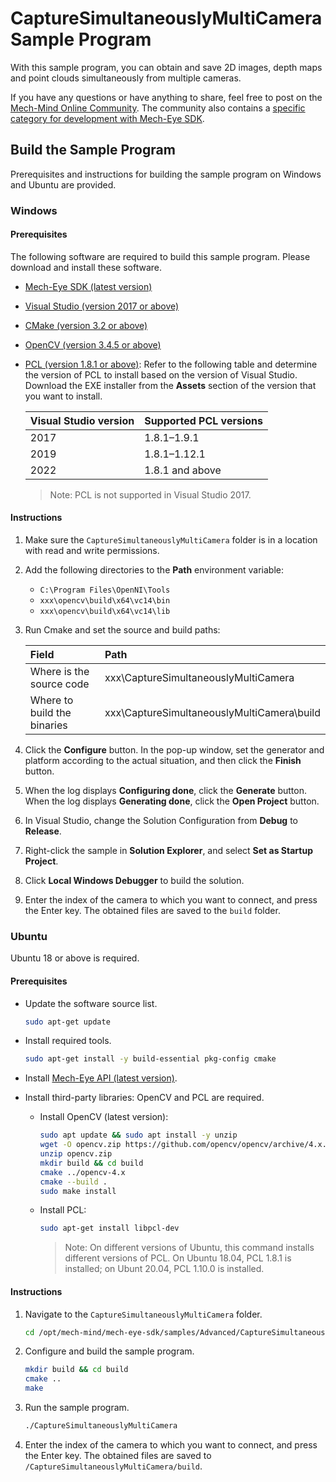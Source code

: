 # CaptureSimultaneouslyMultiCamera Sample Program

With this sample program, you can obtain and save 2D images, depth maps and point clouds simultaneously from multiple cameras.

If you have any questions or have anything to share, feel free to post on the [Mech-Mind Online Community](https://community.mech-mind.com/). The community also contains a [specific category for development with Mech-Eye SDK](https://community.mech-mind.com/c/mech-eye-sdk-development/19).

## Build the Sample Program

Prerequisites and instructions for building the sample program on Windows and Ubuntu are provided.

### Windows

#### Prerequisites

The following software are required to build this sample program. Please download and install these software.

* [Mech-Eye SDK (latest version)](https://community.mech-mind.com/c/latest-product-downloads/10)
* [Visual Studio (version 2017 or above)](https://visualstudio.microsoft.com/vs/community/)
* [CMake (version 3.2 or above)](https://cmake.org/download/)
* [OpenCV (version 3.4.5 or above)](https://opencv.org/releases/)
* [PCL (version 1.8.1 or above)](https://github.com/PointCloudLibrary/pcl/releases): Refer to the following table and determine the version of PCL to install based on the version of Visual Studio. Download the EXE installer from the **Assets** section of the version that you want to install. 

   | Visual Studio version       | Supported PCL versions         |
   | :----                       | :----                          |
   | 2017                        | 1.8.1–1.9.1                    |
   | 2019                        | 1.8.1–1.12.1                   |
   | 2022                        | 1.8.1 and above                |

  > Note: PCL is not supported in Visual Studio 2017.

#### Instructions

1. Make sure the `CaptureSimultaneouslyMultiCamera` folder is in a location with read and write permissions.
2. Add the following directories to the **Path** environment variable:
   
   * `C:\Program Files\OpenNI\Tools`
   * `xxx\opencv\build\x64\vc14\bin`
   * `xxx\opencv\build\x64\vc14\lib`

3. Run Cmake and set the source and build paths:
   
   | Field                       | Path                                       |
   | :----                       | :----                                      |
   | Where is the source code    | xxx\CaptureSimultaneouslyMultiCamera       |
   | Where to build the binaries | xxx\CaptureSimultaneouslyMultiCamera\build |

4. Click the **Configure** button. In the pop-up window, set the generator and platform according to the actual situation, and then click the **Finish** button.
5. When the log displays **Configuring done**, click the **Generate** button. When the log displays **Generating done**, click the **Open Project** button.
6. In Visual Studio, change the Solution Configuration from **Debug** to **Release**.
7. Right-click the sample in **Solution Explorer**, and select **Set as Startup Project**.
8. Click **Local Windows Debugger** to build the solution.
9. Enter the index of the camera to which you want to connect, and press the Enter key. The obtained files are saved to the `build` folder.

### Ubuntu

Ubuntu 18 or above is required.

#### Prerequisites

* Update the software source list.
  
  ```bash
  sudo apt-get update
  ```

* Install required tools.
  
  ```bash
  sudo apt-get install -y build-essential pkg-config cmake
  ```

* Install [Mech-Eye API (latest version)](https://community.mech-mind.com/c/latest-product-downloads/10).
* Install third-party libraries: OpenCV and PCL are required.
  
  * Install OpenCV (latest version):
    
    ```bash
    sudo apt update && sudo apt install -y unzip
    wget -O opencv.zip https://github.com/opencv/opencv/archive/4.x.zip
    unzip opencv.zip
    mkdir build && cd build
    cmake ../opencv-4.x
    cmake --build .
    sudo make install
    ```
  
  * Install PCL: 
    
    ```bash
    sudo apt-get install libpcl-dev
    ```

    > Note: On different versions of Ubuntu, this command installs different versions of PCL. On Ubuntu 18.04, PCL 1.8.1 is installed; on Ubunt 20.04, PCL 1.10.0 is installed.

#### Instructions

1. Navigate to the `CaptureSimultaneouslyMultiCamera` folder. 
   
   ```bash
   cd /opt/mech-mind/mech-eye-sdk/samples/Advanced/CaptureSimultaneouslyMultiCamera/
   ```
   
2. Configure and build the sample program.

   ```bash
   mkdir build && cd build
   cmake ..
   make
   ```

3. Run the sample program.

   ```bash
   ./CaptureSimultaneouslyMultiCamera
   ```

4. Enter the index of the camera to which you want to connect, and press the Enter key. The obtained files are saved to `/CaptureSimultaneouslyMultiCamera/build`.